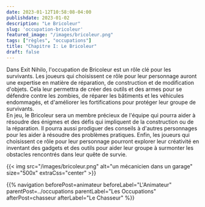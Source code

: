```yaml
---
date: 2023-01-12T10:58:08-04:00
publishdate: 2023-01-02
description: "Le Bricoleur"
slug: 'occupation-bricoleur'
featured_image: "/images/bricoleur.png"
tags: ["règles", "occupations"]
title: "Chapitre I: Le Bricoleur"
draft: false
---
```


Dans Exit Nihilo, l'occupation de Bricoleur est un rôle clé pour les survivants. Les joueurs qui choisissent ce rôle pour leur personnage auront une expertise en matière de réparation, de construction et de modification d'objets. Cela leur permettra de créer des outils et des armes pour se défendre contre les zombies, de réparer les bâtiments et les véhicules endommagés, et d'améliorer les fortifications pour protéger leur groupe de survivants.  
En jeu, le Bricoleur sera un membre précieux de l'équipe qui pourra aider à résoudre des énigmes et des défis qui impliquent de la construction ou de la réparation. Il pourra aussi prodiguer des conseils à d'autres personnages pour les aider à résoudre des problèmes pratiques. Enfin, les joueurs qui choisissent ce rôle pour leur personnage pourront explorer leur créativité en inventant des gadgets et des outils pour aider leur groupe à surmonter les obstacles rencontrés dans leur quête de survie.

{{< img src="/images/bricoleur.png" alt="un mécanicien dans un garage" size="500x" extraCss="center" >}}

{{% navigation beforePost=animateur beforeLabel="L'Animateur" parentPost=../occupations parentLabel="Les Occupations" afterPost=chasseur afterLabel="Le Chasseur" %}}